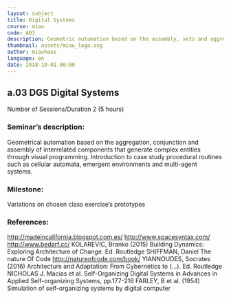 ```yaml
---
layout: subject
title: Digital Systems
course: miau
code: A03
description: Geometric automation based on the assembly, sets and aggregation of related components conforming complex entities. Case studies of procedural routines, cellular automata, emerging environments and multiagent systems. Advanced Parametrization of Prototypes
thumbnail: assets/miau_logo.svg
author: miauhaus
language: en
date: 2018-10-01 00:00
---
```

## a.03 DGS Digital Systems
Number of Sessions/Duration 2 (5 hours)

### Seminar’s description:
Geometrical automation based on the aggregation, conjunction and assembly of interrelated components
that generate complex entities through visual programming. Introduction to case study procedural routines
such as cellular automata, emergent environments and multi-agent systems. 

### Milestone:
Variations on chosen class exercise’s prototypes

### References:
http://madeincalifornia.blogspot.com.es/
http://www.spacesyntax.com/
http://www.bedarf.cc/
KOLAREVIC, Branko (2015) Building Dynamics: Exploring Architecture of Change. Ed. Routledge
SHIFFMAN, Daniel The nature Of Code http://natureofcode.com/book/
YIANNOUDES, Socrates (2016) Architecture and Adaptation: From Cybernetics to (...). Ed. Routledge
NICHOLAS J. Macias et al. Self-Organizing Digital Systems in Advances in Applied Self-organizing
Systems, pp.177-216
FARLEY, B et al. (1954) Simulation of self-organizing systems by digital computer
